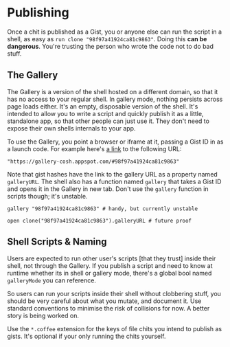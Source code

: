 # Publishing

Once a chit is published as a Gist, you or anyone else can run the script in a shell, as
easy as `run clone "98f97a41924ca81c9863"`. Doing this **can be dangerous**. You're
trusting the person who wrote the code not to do bad stuff.

## The Gallery

The Gallery is a version of the shell hosted on a different domain, so that it
has no access to your regular shell. In gallery mode, nothing persists across
page loads either. It's an empty, disposable version of the shell. It's intended
to allow you to write a script and quickly publish it as a little, standalone app,
so that other people can just use it. They don't need to expose their own shells
internals to your app.

To use the Gallery, you point a browser or iframe at it, passing a Gist ID
in as a launch code. For example here's [a link][1] to the following URL:

    "https://gallery-cosh.appspot.com/#98f97a41924ca81c9863"

Note that gist hashes have the link to the gallery URL as a property named
`galleryURL`. The shell also has a function named `gallery` that takes a Gist
ID and opens it in the Gallery in new tab. Don't use the `gallery` function in
scripts though; it's unstable.

    gallery "98f97a41924ca81c9863" # handy, but currently unstable

    open clone("98f97a41924ca81c9863").galleryURL # future proof

## Shell Scripts & Naming

Users are expected to run other user's scripts [that they trust] inside their shell,
not through the Gallery. If you publish a script and need to know at runtime whether
its in shell or gallery mode, there's a global bool named `galleryMode` you can
reference.

So users can run your scripts inside their shell without clobbering stuff, you should be
very careful about what you mutate, and document it. Use standard conventions to minimise
the risk of collisions for now. A better story is being worked on.

Use the `*.coffee` extension for the keys of file chits you intend to publish as
gists. It's optional if your only running the chits yourself.

[1]: https://gallery-cosh.appspot.com/#98f97a41924ca81c9863
